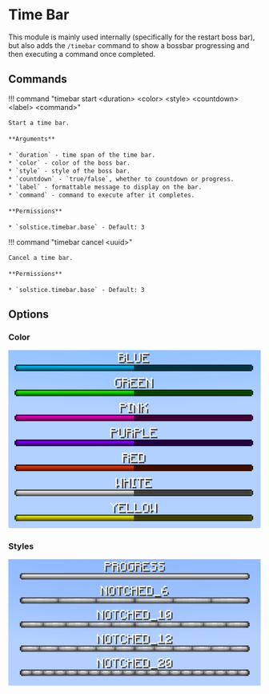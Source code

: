 # Time Bar

This module is mainly used internally (specifically for the restart boss bar), but also adds the `/timebar` command to show a bossbar progressing and then executing a command once completed.

## Commands

!!! command "timebar start &lt;duration&gt; &lt;color&gt; &lt;style&gt; &lt;countdown&gt; &lt;label&gt; &lt;command&gt;"

    Start a time bar.

    **Arguments**

    * `duration` - time span of the time bar.
    * `color` - color of the boss bar.
    * `style` - style of the boss bar.
    * `countdown` - `true/false`, whether to countdown or progress.
    * `label` - formattable message to display on the bar.
    * `command` - command to execute after it completes.

    **Permissions**

    * `solstice.timebar.base` - Default: 3

!!! command "timebar cancel &lt;uuid&gt;"

    Cancel a time bar.

    **Permissions**

    * `solstice.timebar.base` - Default: 3

## Options

### Color

![List of colors](../assets/features/bossbar_colors.png)

### Styles

![List of styles](../assets/features/bossbar_styles.png)